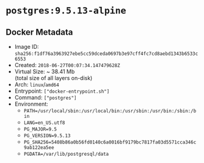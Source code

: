 # `postgres:9.5.13-alpine`

## Docker Metadata

- Image ID: `sha256:f1df76a3963927ebe5cc59dceda0697b3e97cff4fc7cd8aebd1343b6533c6553`
- Created: `2018-06-27T00:07:34.147479628Z`
- Virtual Size: ~ 38.41 Mb  
  (total size of all layers on-disk)
- Arch: `linux`/`amd64`
- Entrypoint: `["docker-entrypoint.sh"]`
- Command: `["postgres"]`
- Environment:
  - `PATH=/usr/local/sbin:/usr/local/bin:/usr/sbin:/usr/bin:/sbin:/bin`
  - `LANG=en_US.utf8`
  - `PG_MAJOR=9.5`
  - `PG_VERSION=9.5.13`
  - `PG_SHA256=5408b86a0b56fd0140c6a0016bf9179bc7817fa03d5571cca346c9ab122ea5ee`
  - `PGDATA=/var/lib/postgresql/data`

